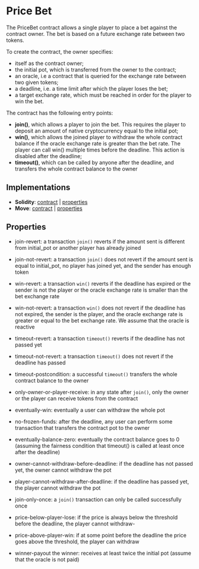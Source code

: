 # Price Bet

The PriceBet contract allows a single player to place a bet against the contract owner. The bet is based on a future exchange rate between two tokens. 

To create the contract, the owner specifies:
- itself as the contract owner;
- the initial pot, which is transferred from the owner to the contract;
- an oracle, i.e a contract that is queried for the exchange rate between two given tokens;
- a deadline, i.e. a time limit after which the player loses the bet;
- a target exchange rate, which must be reached in order for the player to win the bet.

The contract has the following entry points:
- **join()**, which allows a player to join the bet. This requires the player to deposit an amount of native cryptocurrency equal to the initial pot;
- **win()**, which allows the joined player to withdraw the whole contract balance if the oracle exchange rate is greater than the bet rate. The player can call win() multiple times before the deadline. This action is disabled after the deadline;
- **timeout()**, which can be called by anyone after the deadline, and transfers the whole contract balance to the owner

## Implementations

- **Solidity**: [contract](certora/Pricebet.sol) | [properties](certora/)
- **Move**: [contract](move/sources/pricebet.move) | [properties](move/specs)

## Properties

- join-revert: 	a transaction `join()` reverts if the amount sent is different from initial_pot or another player has already joined

- join-not-revert:	a transaction `join()` does not revert if the amount sent is equal to initial_pot, no player has joined yet, and the sender has enough token

- win-revert:	a transaction `win()` reverts if the deadline has expired or the sender is not the player or the oracle exchange rate is smaller than the bet exchange rate

- win-not-revert:	a transaction `win()` does not revert if the deadline has not expired, the sender is the player, and the oracle exchange rate is greater or equal to the bet exchange rate. We assume that the oracle is reactive

- timeout-revert:	a transaction `timeout()` reverts if the deadline has not passed yet

- timeout-not-revert:	a transaction `timeout()` does not revert if the deadline has passed

- timeout-postcondition:	a successful `timeout()` transfers the whole contract balance to the owner

- only-owner-or-player-receive:	in any state after `join()`, only the owner or the player can receive tokens from the contract

- eventually-win:	eventually a user can withdraw the whole pot

- no-frozen-funds:	after the deadline, any user can perform some transaction that transfers the contract pot to the owner

- eventually-balance-zero:	eventually the contract balance goes to 0 (assuming the fairness condition that timeout() is called at least once after the deadline)

- owner-cannot-withdraw-before-deadline:	if the deadline has not passed yet, the owner cannot withdraw the pot

- player-cannot-withdraw-after-deadline: if the deadline has passed yet, the player cannot withdraw the pot

- join-only-once: a `join()` transaction can only be called successfully once

- price-below-player-lose: if the price is always below the threshold before the deadline, the player cannot withdraw- 

- price-above-player-win:	if at some point before the deadline the price goes above the threshold, the player can withdraw

- winner-payout	the winner: receives at least twice the initial pot (assume that the oracle is not paid)
